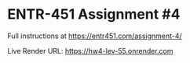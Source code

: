 # ENTR-451 Assignment #4

Full instructions at https://entr451.com/assignment-4/

Live Render URL: https://hw4-lev-55.onrender.com

